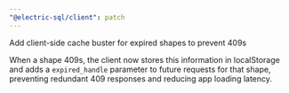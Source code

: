 ```yaml
---
"@electric-sql/client": patch
---
```


Add client-side cache buster for expired shapes to prevent 409s

When a shape 409s, the client now stores this information in localStorage and adds a `expired_handle` parameter to future requests for that shape, preventing redundant 409 responses and reducing app loading latency.
